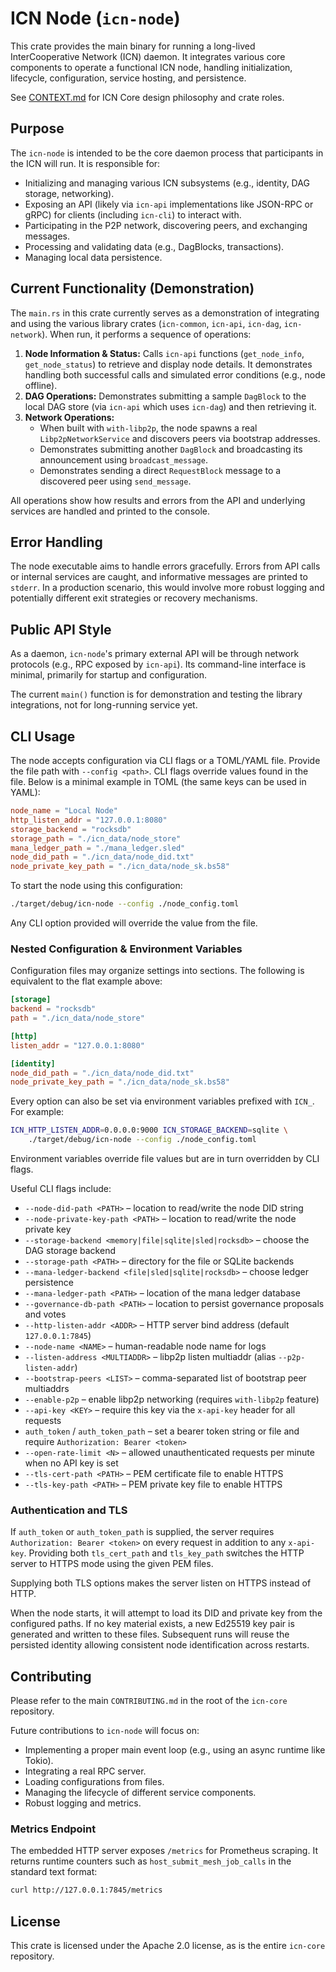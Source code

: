 # ICN Node (`icn-node`)

This crate provides the main binary for running a long-lived InterCooperative Network (ICN) daemon.
It integrates various core components to operate a functional ICN node, handling initialization,
lifecycle, configuration, service hosting, and persistence.

See [CONTEXT.md](../CONTEXT.md) for ICN Core design philosophy and crate roles.

## Purpose

The `icn-node` is intended to be the core daemon process that participants in the ICN will run.
It is responsible for:

*   Initializing and managing various ICN subsystems (e.g., identity, DAG storage, networking).
*   Exposing an API (likely via `icn-api` implementations like JSON-RPC or gRPC) for clients (including `icn-cli`) to interact with.
*   Participating in the P2P network, discovering peers, and exchanging messages.
*   Processing and validating data (e.g., DagBlocks, transactions).
*   Managing local data persistence.

## Current Functionality (Demonstration)

The `main.rs` in this crate currently serves as a demonstration of integrating and using the various library crates (`icn-common`, `icn-api`, `icn-dag`, `icn-network`). When run, it performs a sequence of operations:

1.  **Node Information & Status:** Calls `icn-api` functions (`get_node_info`, `get_node_status`) to retrieve and display node details. It demonstrates handling both successful calls and simulated error conditions (e.g., node offline).
2.  **DAG Operations:** Demonstrates submitting a sample `DagBlock` to the local DAG store (via `icn-api` which uses `icn-dag`) and then retrieving it.
3.  **Network Operations:**
    *   When built with `with-libp2p`, the node spawns a real `Libp2pNetworkService` and discovers peers via bootstrap addresses.
    *   Demonstrates submitting another `DagBlock` and broadcasting its announcement using `broadcast_message`.
    *   Demonstrates sending a direct `RequestBlock` message to a discovered peer using `send_message`.

All operations show how results and errors from the API and underlying services are handled and printed to the console.

## Error Handling

The node executable aims to handle errors gracefully. Errors from API calls or internal services are caught, and informative messages are printed to `stderr`. In a production scenario, this would involve more robust logging and potentially different exit strategies or recovery mechanisms.

## Public API Style

As a daemon, `icn-node`'s primary external API will be through network protocols (e.g., RPC exposed by `icn-api`). Its command-line interface is minimal, primarily for startup and configuration.

The current `main()` function is for demonstration and testing the library integrations, not for long-running service yet.

## CLI Usage

The node accepts configuration via CLI flags or a TOML/YAML file. Provide the
file path with `--config <path>`. CLI flags override values found in the file.
Below is a minimal example in TOML (the same keys can be used in YAML):

```toml
node_name = "Local Node"
http_listen_addr = "127.0.0.1:8080"
storage_backend = "rocksdb"
storage_path = "./icn_data/node_store"
mana_ledger_path = "./mana_ledger.sled"
node_did_path = "./icn_data/node_did.txt"
node_private_key_path = "./icn_data/node_sk.bs58"
```

To start the node using this configuration:

```bash
./target/debug/icn-node --config ./node_config.toml
```

Any CLI option provided will override the value from the file.

### Nested Configuration & Environment Variables

Configuration files may organize settings into sections. The following is
equivalent to the flat example above:

```toml
[storage]
backend = "rocksdb"
path = "./icn_data/node_store"

[http]
listen_addr = "127.0.0.1:8080"

[identity]
node_did_path = "./icn_data/node_did.txt"
node_private_key_path = "./icn_data/node_sk.bs58"
```

Every option can also be set via environment variables prefixed with `ICN_`.
For example:

```bash
ICN_HTTP_LISTEN_ADDR=0.0.0.0:9000 ICN_STORAGE_BACKEND=sqlite \
    ./target/debug/icn-node --config ./node_config.toml
```

Environment variables override file values but are in turn overridden by CLI
flags.

Useful CLI flags include:

* `--node-did-path <PATH>` – location to read/write the node DID string
* `--node-private-key-path <PATH>` – location to read/write the node private key
* `--storage-backend <memory|file|sqlite|sled|rocksdb>` – choose the DAG storage backend
* `--storage-path <PATH>` – directory for the file or SQLite backends
* `--mana-ledger-backend <file|sled|sqlite|rocksdb>` – choose ledger persistence
* `--mana-ledger-path <PATH>` – location of the mana ledger database
* `--governance-db-path <PATH>` – location to persist governance proposals and votes
* `--http-listen-addr <ADDR>` – HTTP server bind address (default `127.0.0.1:7845`)
* `--node-name <NAME>` – human-readable node name for logs
* `--listen-address <MULTIADDR>` – libp2p listen multiaddr (alias `--p2p-listen-addr`)
* `--bootstrap-peers <LIST>` – comma-separated list of bootstrap peer multiaddrs
* `--enable-p2p` – enable libp2p networking (requires `with-libp2p` feature)
* `--api-key <KEY>` – require this key via the `x-api-key` header for all requests
* `auth_token` / `auth_token_path` – set a bearer token string or file and require `Authorization: Bearer <token>`
* `--open-rate-limit <N>` – allowed unauthenticated requests per minute when no API key is set
* `--tls-cert-path <PATH>` – PEM certificate file to enable HTTPS
* `--tls-key-path <PATH>` – PEM private key file to enable HTTPS

### Authentication and TLS

If `auth_token` or `auth_token_path` is supplied, the server requires
`Authorization: Bearer <token>` on every request in addition to any `x-api-key`.
Providing both `tls_cert_path` and `tls_key_path` switches the HTTP server to
HTTPS mode using the given PEM files.

Supplying both TLS options makes the server listen on HTTPS instead of HTTP.

When the node starts, it will attempt to load its DID and private key from the
configured paths. If no key material exists, a new Ed25519 key pair is generated
and written to these files. Subsequent runs will reuse the persisted identity
allowing consistent node identification across restarts.

## Contributing

Please refer to the main `CONTRIBUTING.md` in the root of the `icn-core` repository.

Future contributions to `icn-node` will focus on:
*   Implementing a proper main event loop (e.g., using an async runtime like Tokio).
*   Integrating a real RPC server.
*   Loading configurations from files.
*   Managing the lifecycle of different service components.
*   Robust logging and metrics.

### Metrics Endpoint

The embedded HTTP server exposes `/metrics` for Prometheus scraping. It returns
runtime counters such as `host_submit_mesh_job_calls` in the standard text
format:

```bash
curl http://127.0.0.1:7845/metrics
```

## License

This crate is licensed under the Apache 2.0 license, as is the entire `icn-core` repository. 